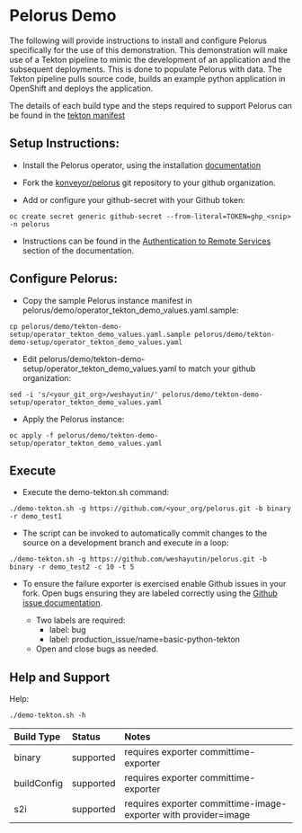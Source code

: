 # Pelorus Demo

The following will provide instructions to install and configure Pelorus specifically for the use of this demonstration. 
This demonstration will make use of a Tekton pipeline to mimic the development of an application and the subsequent deployments.  This is done to populate Pelorus with data.  The Tekton pipeline pulls source code, builds an example python application in OpenShift and deploys the application.

The details of each build type and the steps required to support Pelorus can be found in the [tekton manifest](./tekton-demo-setup/05-build-and-deploy.yaml)


## Setup Instructions:

* Install the Pelorus operator, using the installation [documentation](../docs/GettingStarted/Installation.md)

* Fork the [konveyor/pelorus](https://github.com/konveyor/pelorus) git repository to your github organization.

* Add or configure your github-secret with your Github token:
```
oc create secret generic github-secret --from-literal=TOKEN=ghp_<snip> -n pelorus
```  
  * Instructions can be found in the [Authentication to Remote Services](../docs/GettingStarted/configuration/PelorusExporters.md#authentication-to-remote-services) section of the documentation.

## Configure Pelorus:
* Copy the sample Pelorus instance manifest in pelorus/demo/operator_tekton_demo_values.yaml.sample:

```
cp pelorus/demo/tekton-demo-setup/operator_tekton_demo_values.yaml.sample pelorus/demo/tekton-demo-setup/operator_tekton_demo_values.yaml
```

* Edit pelorus/demo/tekton-demo-setup/operator_tekton_demo_values.yaml to match your github organization:
```
sed -i 's/<your_git_org>/weshayutin/' pelorus/demo/tekton-demo-setup/operator_tekton_demo_values.yaml
```

* Apply the Pelorus instance:
```
oc apply -f pelorus/demo/tekton-demo-setup/operator_tekton_demo_values.yaml
```

## Execute
* Execute the demo-tekton.sh command:

```
./demo-tekton.sh -g https://github.com/<your_org/pelorus.git -b binary -r demo_test1
```

* The script can be invoked to automatically commit changes to the source on a development branch and execute in a loop:
```
./demo-tekton.sh -g https://github.com/weshayutin/pelorus.git -b binary -r demo_test2 -c 10 -t 5
```

* To ensure the failure exporter is exercised enable Github issues in your fork.
Open bugs ensuring they are labeled correctly using the [Github issue documentation](../docs/GettingStarted/QuickstartTutorial.md#github-issues).  

  * Two labels are required:
     * label: bug
     * label: production_issue/name=basic-python-tekton
  * Open and close bugs as needed.

## Help and Support
Help:
```
./demo-tekton.sh -h
```


|Build Type   |Status         |Notes                                                |
|:------------|:--------------|:----------------------------------------------------|
| binary      | supported     | requires exporter committime-exporter               |
| buildConfig | supported     | requires exporter committime-exporter               |
| s2i         | supported     | requires exporter committime-image-exporter with provider=image    |   


